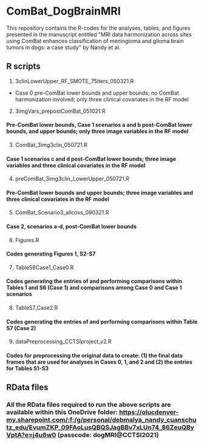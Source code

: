 # ComBat_DogBrainMRI
This repository contains the R-codes for the analyses, tables, and figures presented in the manuscript entitled "MRI data harmonization across sites using ComBat enhances classification of meningioma and glioma brain tumors in dogs: a case study" by Nandy et al.

## R scripts

1. 3clinLowerUpper_RF_SMOTE_75iters_050321.R

  * Case 0 pre-ComBat lower bounds and upper bounds; no ComBat harmonization involved; only three clinical covariates in the RF model 
  
2. 3imgVars_prepostComBat_051021.R
  #### Pre-ComBat lower bounds, Case 1 scenarios a and b post-ComBat lower bounds, and upper bounds; only three image variables in the RF model
  
3. ComBat_3img3clin_050721.R 
  #### Case 1 scenarios c and d post-ComBat lower bounds; three image variables and three clinical covariates in the RF model
  
4. preComBat_3img3clin_LowerUpper_050721.R
  #### Pre-ComBat lower bounds and upper bounds; three image variables and three clinical covariates in the RF model

5. ComBat_Scenario3_allcovs_090321.R
  #### Case 2, scenarios a-d, post-ComBat lower bounds
  
6. Figures.R
  #### Codes generating Figures 1, S2-S7
  
7. TableS6Case1_Case0.R
  #### Codes generating the entries of and performing comparisons within Tables 1 and S6 (Case 1) and comparisons among Case 0 and Case 1 scenarios
  
8. TableS7_Case2.R
  #### Codes generating the entries of and performing comparisons within Table S7 (Case 2)
  
9. dataPreprocessing_CCTSIproject_v2.R
  #### Codes for preprocessing the original data to create: (1) the final data frames that are used for analyses in Cases 0, 1, and 2 and (2) the entries for Tables S1-S3 

## RData files
   ### All the RData files required to run the above scripts are available within this OneDrive folder: https://olucdenver-my.sharepoint.com/:f:/g/personal/debmalya_nandy_cuanschutz_edu/EvumZKP_09FAoLusQBQSJagBBv7xLUn74_86ZeuQByVptA?e=j4u6w0 (passcode: dogMRI@CCTSI2021)
